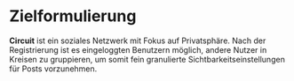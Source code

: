 # Zielformulierung

**Circuit** ist ein soziales Netzwerk mit Fokus auf Privatsphäre. Nach der Registrierung ist es eingeloggten Benutzern möglich, andere Nutzer in Kreisen zu gruppieren, um somit fein granulierte Sichtbarkeitseinstellungen für Posts vorzunehmen.

